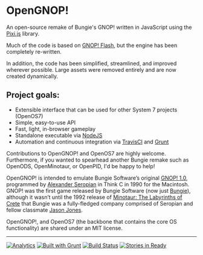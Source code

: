 # OpenGNOP!

An open-source remake of Bungie's GNOP! written in JavaScript using the [Pixi.js](http://www.pixijs.com/) library.

Much of the code is based on [GNOP! Flash](https://github.com/steverichey/gnopflash), but the engine has been completely re-written.

In addition, the code has been simplified, streamlined, and improved wherever possible.  Large assets were removed entirely and are now created dynamically.

## Project goals:
* Extensible interface that can be used for other System 7 projects (OpenOS7)
* Simple, easy-to-use API
* Fast, light, in-browser gameplay
* Standalone executable via [NodeJS](http://nodejs.org/)
* Automation and continuous integration via [TravisCI](https://travis-ci.org/) and [Grunt](http://gruntjs.com/)

Contributions to OpenGNOP! and OpenOS7 are highly welcome. Furthermore, if you wanted to spearhead another Bungie remake such as OpenODS, OpenMinotaur, or OpenPID, I'd be happy to help!

OpenGNOP! is intended to emulate Bungie Software’s original [GNOP! 1.0](http://en.wikipedia.org/wiki/Gnop!), programmed by [Alexander Seropian](http://en.wikipedia.org/wiki/Alex_Seropian) in Think C in 1990 for the Macintosh. GNOP! was the first game released by Bungie Software (now just [Bungie](http://www.bungie.net)), although it wasn’t until the 1992 release of [Minotaur: The Labyrinths of Crete](http://en.wikipedia.org/wiki/Minotaur:_The_Labyrinths_of_Crete) that Bungie was a fully-fledged company comprised of Seropian and fellow classmate [Jason Jones](http://en.wikipedia.org/wiki/Jason_Jones_(programmer)).

OpenGNOP!, and OpenOS7 (the backbone that contains the core OS functionality) are shared under an MIT license. 

---

[![Analytics](https://ga-beacon.appspot.com/UA-47369324-5/OpenGNOP/readme)](https://github.com/igrigorik/ga-beacon) [![Built with Grunt](https://cdn.gruntjs.com/builtwith.png)](http://gruntjs.com/) [![Build Status](https://travis-ci.org/steverichey/OpenGNOP.png)](https://travis-ci.org/steverichey/OpenGNOP) [![Stories in Ready](https://badge.waffle.io/steverichey/opengnop.png?label=ready&title=Ready)](https://waffle.io/steverichey/opengnop)